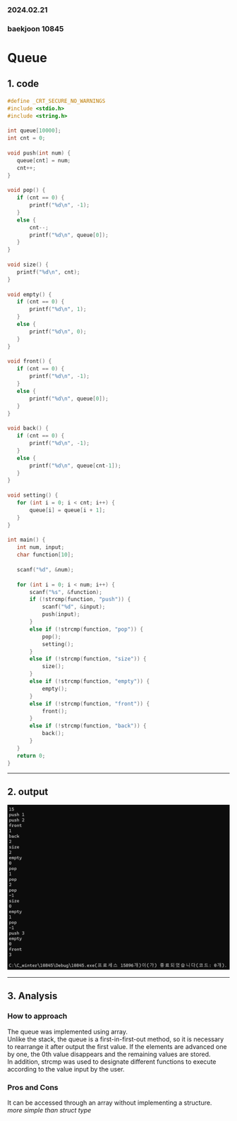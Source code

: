 ### 2024.02.21
### baekjoon 10845
# **Queue**

## 1. code
 ```c
#define _CRT_SECURE_NO_WARNINGS
#include <stdio.h>
#include <string.h>

int queue[10000];
int cnt = 0;

void push(int num) {
	queue[cnt] = num;
	cnt++;
}

void pop() {
	if (cnt == 0) {
		printf("%d\n", -1);
	}
	else {
		cnt--;
		printf("%d\n", queue[0]);
	}
}

void size() {
	printf("%d\n", cnt);
}

void empty() {
	if (cnt == 0) {
		printf("%d\n", 1);
	}
	else {
		printf("%d\n", 0);
	}
}

void front() {
	if (cnt == 0) {
		printf("%d\n", -1);
	}
	else {
		printf("%d\n", queue[0]);
	}
}

void back() {
	if (cnt == 0) {
		printf("%d\n", -1);
	}
	else {
		printf("%d\n", queue[cnt-1]);
	}
}

void setting() {
	for (int i = 0; i < cnt; i++) {
		queue[i] = queue[i + 1];
	}
}

int main() {
	int num, input;
	char function[10];

	scanf("%d", &num);

	for (int i = 0; i < num; i++) {
		scanf("%s", &function);
		if (!strcmp(function, "push")) {
			scanf("%d", &input);
			push(input);
		}
		else if (!strcmp(function, "pop")) {
			pop();
			setting();
		}
		else if (!strcmp(function, "size")) {
			size();
		}
		else if (!strcmp(function, "empty")) {
			empty();
		}
		else if (!strcmp(function, "front")) {
			front();
		}
		else if (!strcmp(function, "back")) {
			back();
		}
	}
	return 0;
}
 ```
***

## 2. output
![alt text](10845_result.png)
***

## 3. Analysis
### How to approach
The queue was implemented using array.    
Unlike the stack, the queue is a first-in-first-out method, so it is necessary to rearrange it after output the first value. If the elements are advanced one by one, the 0th value disappears and the remaining values are stored.   
In addition, strcmp was used to designate different functions to execute according to the value input by the user.

### Pros and Cons
It can be accessed through an array without implementing a structure.   
*more simple than struct type*
